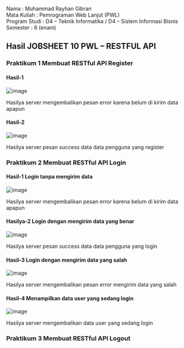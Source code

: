 Nama : Muhammad Rayhan Gibran <br>
Mata Kuliah : Pemrograman Web Lanjut (PWL) <br>
Program Studi : D4 – Teknik Informatika / D4 – Sistem Informasi Bisnis <br>
Semester : 6 (enam)  <br>

## Hasil JOBSHEET 10 PWL – RESTFUL API

### Praktikum 1 Membuat RESTful API Register
#### Hasil-1 <br>
![image](https://github.com/gbrn7/PWL_2024/assets/127575934/c0a95247-057b-429b-bb1a-6d3e889be814) <br>
<p>Hasilya server mengembalikan pesan error karena belum di kirim data apapun</p>

#### Hasil-2 <br>
![image](https://github.com/gbrn7/PWL_2024/assets/127575934/07705f25-116b-4831-9593-02d594fba069) <br>
<p>Hasilya server pesan success data data pengguna yang register</p>


### Praktikum 2 Membuat RESTful API Login
#### Hasil-1 Login tanpa mengirim data<br>
![image](https://github.com/gbrn7/PWL_2024/assets/127575934/fb2e4cdd-59db-42d6-b161-91b80a9786e2)  <br>
<p>Hasilya server mengembalikan pesan error karena belum di kirim data apapun</p>

#### Hasilya-2 Login dengan mengirim data yang benar<br>
![image](https://github.com/gbrn7/PWL_2024/assets/127575934/c943000e-837a-49c8-9fd7-9179cb58dd92)
<p>Hasilya server pesan success data data pengguna yang login</p>

#### Hasil-3 Login dengan mengirim data yang salah<br>
![image](https://github.com/gbrn7/PWL_2024/assets/127575934/ce956432-1035-4626-8cfd-181b072be222)
<p>Hasilya server mengembalikan pesan error mengirim data yang salah</p>

#### Hasil-4 Menampilkan data user yang sedang login<br>
![image](https://github.com/gbrn7/PWL_2024/assets/127575934/de744d85-02be-4149-b92e-d7c11b1cc822)
<p>Hasilya server mengembalikan data user yang sedang login</p>

### Praktikum 3 Membuat RESTful API Logout













    




